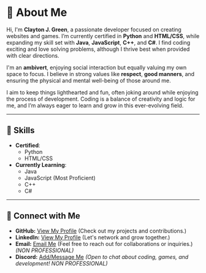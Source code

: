 # 👋 About Me

Hi, I'm **Clayton J. Green**, a passionate developer focused on creating websites and games. I’m currently certified in **Python** and **HTML/CSS**, while expanding my skill set with **Java**, **JavaScript**, **C++**, and **C#**. I find coding exciting and love solving problems, although I thrive best when provided with clear directions.

I'm an **ambivert**, enjoying social interaction but equally valuing my own space to focus. I believe in strong values like **respect**, **good manners**, and ensuring the physical and mental well-being of those around me.

I aim to keep things lighthearted and fun, often joking around while enjoying the process of development. Coding is a balance of creativity and logic for me, and I’m always eager to learn and grow in this ever-evolving field.

---

## 🚀 Skills
- **Certified**: 
  - Python 
  - HTML/CSS
- **Currently Learning**: 
  - Java 
  - JavaScript (Most Proficient)
  - C++
  - C# 

---

## 🔗 Connect with Me

- **GitHub:** [View My Profile](https://github.com/Cgree791) (Check out my projects and contributions.)
- **LinkedIn:** [View My Profile](https://www.linkedin.com/in/clayton-green-256477300) (Let's network and grow together.)
- **Email:** [Email Me](https://mail.google.com/mail/?view=cm&fs=1&to=cjwalkscool@gmail.com) (Feel free to reach out for collaborations or inquiries.) *(NON PROFESSIONAL)*
- **Discord:** [Add/Message Me](https://discord.com/users/595681336816173074) *(Open to chat about coding, games, and development! NON PROFESSIONAL)*

